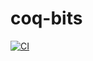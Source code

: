 # coq-bits

[![CI](https://github.com/henrytill/coq-bits/actions/workflows/ci.yml/badge.svg)](https://github.com/henrytill/coq-bits/actions/workflows/ci.yml)
